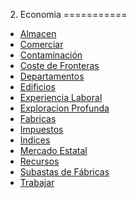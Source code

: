 
2. Economia
===========

- [Almacen](./Almacen.md)
- [Comerciar](./Comerciar.md)
- [Contaminación](./Contaminación.md)
- [Coste de Fronteras](./Coste-de-Fronteras.md)
- [Departamentos](./Departamentos.md)
- [Edificios](./Edificios.md)
- [Experiencia Laboral](./Experiencia-Laboral.md)
- [Exploracion Profunda](./Exploracion-Profunda.md)
- [Fabricas](./Fabricas.md)
- [Impuestos](./Impuestos.md)
- [Indices](./Indices.md)
- [Mercado Estatal](./Mercado-Estatal.md)
- [Recursos](./Recursos.md)
- [Subastas de Fábricas](./Subastas-de-Fábricas.md)
- [Trabajar](./Trabajar.md)
